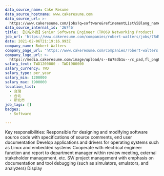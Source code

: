 ```yaml
---
data_source_name: Cake Resume
data_source_hostname: www.cakeresume.com
data_source_url: >-
  https://www.cakeresume.com/jobs?q=software&refinementList%5Blang_name%5D%5B0%5D=English&refinementList%5Bsalary_type%5D=per_year&range%5Bsalary_range%5D%5Bmin%5D=1000000&page=2
data_source_internal_id: '26746'
title: 【知名外商】Senior Software Engineer (TR069 Networking Product)
job_url: 'https://www.cakeresume.com/companies/robert-walters/jobs/78d545'
date: 2021-02-06T21:19:16.993Z
company_name: Robert Walters
company_page_url: 'https://www.cakeresume.com/companies/robert-walters'
company_logo_url: >-
  https://media.cakeresume.com/image/upload/s--EW7Edb1u--/c_pad,fl_png8,h_200,w_200/v1600053194/xc6aglyvacjd8nwbof70.png
salary_text: TWD1200000 - TWD1900000
salary_currency: TWD
salary_type: per_year
salary_min: 1200000
salary_max: 1900000
location_list:
  - 台灣
  - 台北
  - 新北市
job_tags: []
badges:
  - Software

---
```


Key responsibilities: Responsible for designing and modifying software source code with specifications of source comments, end user documentation Develop applications and drivers for operating systems such as Linux and embedded systems Cooperate with electrical engineer function and report to department manager within review meeting, external stakeholder management, etc. SW project management with emphasis on documentation and tool debugging (such as simulators, emulators, and analyzers) Display